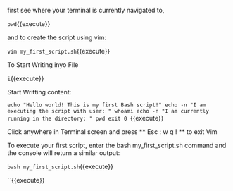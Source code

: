 first see where your terminal is
currently navigated to,

`pwd`{{execute}}

 and to create the script using vim:

`vim my_first_script.sh`{{execute}}

To Start Writing inyo File

`i`{{execute}}

Start Writting content:

`echo "Hello world! This is my first Bash script!"
echo -n "I am executing the script with user: "
whoami
echo -n "I am currently running in the directory: "
pwd
exit 0
`{{execute}}

Click anywhere in Terminal screen and press ** Esc : w q ! ** to exit Vim

To execute your first script, enter the bash my_first_script.sh command and the
console will return a similar output:

`bash my_first_script.sh`{{execute}}


``{{execute}}
